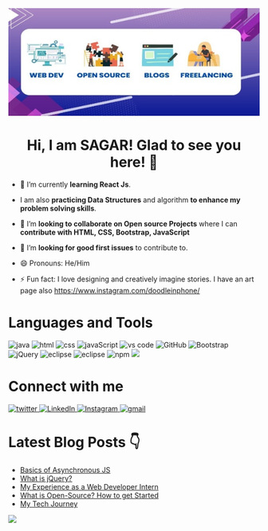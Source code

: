 

<div align = "center">
        <img src="resized-image-Promo.jpeg">
        <h1>Hi, I am SAGAR! Glad to see you here! 👋</h1>
</div> 

- 🌱 I’m currently **learning React Js**.

- I am also **practicing Data Structures** and algorithm **to enhance my problem solving skills**.

- 👯 I’m **looking to collaborate on Open source Projects** where I can **contribute with HTML, CSS, Bootstrap, JavaScript**

- 🤔 I’m **looking for good first issues** to contribute to.

- 😄 Pronouns: He/Him

- ⚡ Fun fact: I love designing and creatively imagine stories. I have an art page also https://www.instagram.com/doodleinphone/


# Languages and Tools
<img src="https://raw.githubusercontent.com/bablubambal/All_logo_and_pictures/1ac69ce5fbc389725f16f989fa53c62d6e1b4883/programming%20languages/java.svg"
alt="java" 
height="60px"> 
<img src="https://raw.githubusercontent.com/bablubambal/All_logo_and_pictures/1ac69ce5fbc389725f16f989fa53c62d6e1b4883/social%20icons/html5.svg"
alt="html" 
height="60px">
<img src="https://raw.githubusercontent.com/bablubambal/All_logo_and_pictures/1ac69ce5fbc389725f16f989fa53c62d6e1b4883/social%20icons/css3.svg"
alt="css" 
height="60px">
<img src="https://raw.githubusercontent.com/bablubambal/All_logo_and_pictures/1ac69ce5fbc389725f16f989fa53c62d6e1b4883/social%20icons/javascript.svg"
alt="javaScript" 
height="60px">
<img src="https://raw.githubusercontent.com/bablubambal/All_logo_and_pictures/62487087dc4f4f5efee637addbc67a16dd374bf6/text%20editors/vscode.svg"
alt="vs code" 
height="60px">
<img src="https://raw.githubusercontent.com/bablubambal/All_logo_and_pictures/main/cloud/github.svg"
alt="GitHub" 
height="60px">
<img src="https://raw.githubusercontent.com/bablubambal/All_logo_and_pictures/main/frameworks/boostrap.svg"
alt="Bootstrap" 
height="60px">
<img src="https://raw.githubusercontent.com/bablubambal/All_logo_and_pictures/main/frameworks/jquery.svg"
alt="jQuery" 
height="60px">
<img src="https://github.com/bablubambal/All_logo_and_pictures/blob/7c0ac2ceb9f9d24992ec393d11fa7337d2f92466/ides/eclipse.png"
alt="eclipse" 
height="60px">
<img src="https://github.com/bablubambal/All_logo_and_pictures/blob/7c0ac2ceb9f9d24992ec393d11fa7337d2f92466/others/git.svg"
alt="eclipse" 
height="60px">
<img src="https://raw.githubusercontent.com/bablubambal/All_logo_and_pictures/main/others/npm.svg" alt="npm" height="60px">
<img src="https://raw.githubusercontent.com/bablubambal/All_logo_and_pictures/main/frameworks/nodejs.svg" height="60px">

# Connect with me

<a href="https://twitter.com/SagarSharma2809">
        <img src="https://raw.githubusercontent.com/bablubambal/All_logo_and_pictures/main/social%20icons/twitter.svg" alt="twitter" height="60px">
</a>

<a href="https://www.linkedin.com/in/sagar-sharma-b8a894227/">
        <img src="https://raw.githubusercontent.com/bablubambal/All_logo_and_pictures/main/social%20icons/linkedin.svg" alt="LinkedIn" height="60px">
</a>

<a href="https://www.instagram.com/sagar_2502/">
        <img src="https://raw.githubusercontent.com/bablubambal/All_logo_and_pictures/main/social%20icons/instagram.svg" alt="Instagram" height="60px">
</a>

<a href="sagarsharma2809@gmail.com">
        <img src="https://raw.githubusercontent.com/bablubambal/All_logo_and_pictures/main/social%20icons/gmail.svg" alt="gmail" height="60px">
</a>


# Latest Blog Posts 👇
<!-- HASHNODE:START -->
- [Basics of Asynchronous JS](https://sagarcoding.hashnode.dev/basics-of-asynchronous-js)
- [What is jQuery?](https://sagarcoding.hashnode.dev/what-is-jquery)
- [My Experience as a Web Developer Intern](https://sagarcoding.hashnode.dev/my-experience-as-a-web-developer-intern)
- [What is Open-Source? How to get Started](https://sagarcoding.hashnode.dev/what-is-open-source-how-to-get-started)
- [My Tech Journey](https://sagarcoding.hashnode.dev/my-tech-journey)
<!-- HASHNODE:END -->


        

 <img 
   src="https://github-readme-stats.vercel.app/api?username=SagarSharma2809&show_icons=true&theme=tokyonight" 
/>

